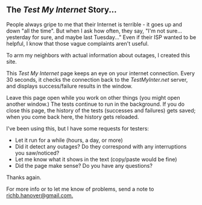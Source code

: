 ## The _Test My Internet_ Story...

People always gripe to me that their Internet is terrible - it goes up and down "all the time".
But when I ask how often, they say, "I'm not sure... yesterday for sure, and maybe last Tuesday..." 
Even if their ISP wanted to be helpful, I know that those vague complaints aren't useful.

To arm my neighbors with actual information about outages, I created this site.

This *Test My Internet* page keeps an eye on your internet connection.
Every 30 seconds, it checks the connection back to the _TestMyInter.net_ server,
and displays success/failure results in the window.

Leave this page open while you work on other things (you might open another window.)
The tests continue to run in the background. 
If you do close this page, the history of the tests (successes and failures) gets saved; 
when you come back here, the history gets reloaded.

I've been using this, but I have some requests for testers:

- Let it run for a while (hours, a day, or more)
- Did it detect any outages? Do they correspond with any interruptions you saw/noticed?
- Let me know what it shows in the text (copy/paste would be fine)
- Did the page make sense? Do you have any questions?

Thanks again.

For more info or to let me know of problems, send a note to [richb.hanover@gmail.com.](mailto:richb.hanover+testmyinternet@gmail.com)
